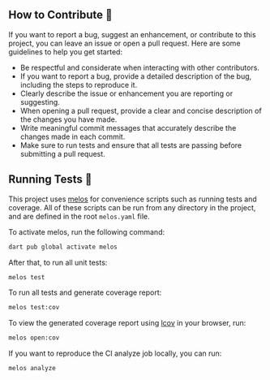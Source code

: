 ## How to Contribute 🤝

If you want to report a bug, suggest an enhancement, or contribute to this project, you can leave an issue or open a pull request. Here are some guidelines to help you get started:

- Be respectful and considerate when interacting with other contributors.
- If you want to report a bug, provide a detailed description of the bug, including the steps to reproduce it.
- Clearly describe the issue or enhancement you are reporting or suggesting.
- When opening a pull request, provide a clear and concise description of the changes you have made.
- Write meaningful commit messages that accurately describe the changes made in each commit.
- Make sure to run tests and ensure that all tests are passing before submitting a pull request.

## Running Tests 🧪

This project uses [melos][melos_link] for convenience scripts such as running tests and coverage. All of these scripts can be run from any directory in the project, and are defined in the root `melos.yaml` file.

To activate melos, run the following command:

```sh
dart pub global activate melos
```

After that, to run all unit tests:

```sh
melos test
```

To run all tests and generate coverage report:

```sh
melos test:cov
```

To view the generated coverage report using [lcov][lcov_link] in your browser, run:

```sh
melos open:cov
```

If you want to reproduce the CI analyze job locally, you can run:

```sh
melos analyze
```

[melos_link]: https://melos.invertase.dev/
[lcov_link]: https://github.com/linux-test-project/lcov
